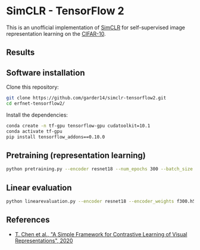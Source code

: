 # SimCLR - TensorFlow 2

This is an unofficial implementation of [SimCLR](https://arxiv.org/pdf/2002.05709.pdf) for self-supervised image representation learning on the [CIFAR-10](https://www.cs.toronto.edu/~kriz/cifar.html).

## Results



## Software installation

Clone this repository:

```bash
git clone https://github.com/garder14/simclr-tensorflow2.git
cd erfnet-tensorflow2/
```

Install the dependencies:

```bash
conda create -n tf-gpu tensorflow-gpu cudatoolkit=10.1
conda activate tf-gpu
pip install tensorflow_addons==0.10.0
```

## Pretraining (representation learning)

```bash
python pretraining.py --encoder resnet18 --num_epochs 300 --batch_size 512 --temperature 0.5
```

## Linear evaluation

```bash
python linearevaluation.py --encoder resnet18 --encoder_weights f300.h5
```

## References

* [T. Chen et al., "A Simple Framework for Contrastive Learning of Visual Representations", 2020](https://arxiv.org/pdf/2002.05709.pdf)
